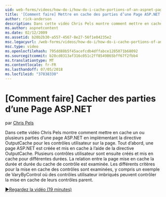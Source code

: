 ```yaml
---
uid: web-forms/videos/how-do-i/how-do-i-cache-portions-of-an-aspnet-page
title: '[Comment faire] Mettre en cache des parties d’une Page ASP.NET | Microsoft Docs'
author: rick-anderson
description: Dans cette vidéo Chris Pels montre comment mettre en cache un ou plusieurs parties d’une page ASP.NET en implémentant la directive OutputCache pour les contrôles utilisateur sur la page. Tout d’abord, un...
ms.author: aspnetcontent
ms.date: 02/12/2009
ms.assetid: b20b2b30-a557-4567-8e27-56f1e04235e2
msc.legacyurl: /web-forms/videos/how-do-i/how-do-i-cache-portions-of-an-aspnet-page
msc.type: video
ms.openlocfilehash: 795dd88b5f45acefcdb4dffabce1285071b68092
ms.sourcegitcommit: b28cd0313af316c051c2ff8549865bff67f2fbb4
ms.translationtype: MT
ms.contentlocale: fr-FR
ms.lasthandoff: 07/05/2018
ms.locfileid: "37838330"
---
```

<a name="how-do-i-cache-portions-of-an-aspnet-page"></a>[Comment faire] Cacher des parties d’une Page ASP.NET
====================
par [Chris Pels](https://twitter.com/chrispels)

Dans cette vidéo Chris Pels montre comment mettre en cache un ou plusieurs parties d’une page ASP.NET en implémentant la directive OutputCache pour les contrôles utilisateur sur la page. Tout d’abord, une page ASP.NET est créée et mis en cache à l’aide de la directive OutputCache. Plusieurs contrôles utilisateur sont ensuite créés et mis en cache pour différentes durées. La relation entre la page mise en cache la durée et durée du cache de contrôle est examinée. Les différents critères pour la mise en cache des contrôles sont examinées, y compris un exemple de VaryByControl où des contrôles utilisateur imbriqués peuvent contrôler la mise en cache de leurs contrôles parent.

[&#9654;Regardez la vidéo (19 minutes)](https://channel9.msdn.com/Blogs/ASP-NET-Site-Videos/how-do-i-cache-portions-of-an-aspnet-page)
